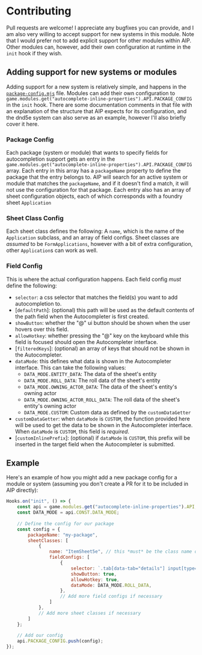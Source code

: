 # Contributing

Pull requests are welcome! I appreciate any bugfixes you can provide, and I am also very willing to accept support for new systems in this module.
Note that I would prefer not to add explicit support for other modules within AIP.
Other modules can, however, add their own configuration at runtime in the `init` hook if they wish.

## Adding support for new systems or modules

Adding support for a new system is relatively simple, and happens in the
[`package-config.mjs`](https://github.com/schultzcole/FVTT-Autocomplete-Inline-Properties/blob/master/package-config.mjs) file.
Modules can add their own configuration to `game.modules.get("autocomplete-inline-properties").API.PACKAGE_CONFIG` in the `init` hook.
There are some documentation comments in that file with an explanation of the structure that AIP expects for its configuration,
and the dnd5e system can also serve as an example,
however I'll also briefly cover it here.

### Package Config

Each package (system or module) that wants to specify fields for autocompletion support gets an entry in the `game.modules.get("autocomplete-inline-properties").API.PACKAGE_CONFIG` array.
Each entry in this array has a `packageName` property to define the package that the entry belongs to.
AIP will search for an active system or module that matches the `packageName`, and if it doesn't find a match, it will not use the configuration for that package.
Each entry also has an array of sheet configuration objects, each of which corresponds with a foundry sheet `Application`

### Sheet Class Config

Each sheet class defines the following: A `name`, which is the name of the `Application` subclass, and an array of field configs.
Sheet classes are *assumed* to be `FormApplications`, however with a bit of extra configuration, other `Application`s can work as well.

### Field Config

This is where the actual configuration happens.
Each field config *must* define the following:
 - `selector`: a css selector that matches the field(s) you want to add autocompletion to.
 - [`defaultPath`]: (optional) this path will be used as the default contents of the path field when the Autocompleter is first created.
 - `showButton`: whether the "@" ui button should be shown when the user hovers over this field.
 - `allowHotkey`: whether pressing the "@" key on the keyboard while this field is focused should open the Autocompleter interface.
 - [`filteredKeys`]: (optional) an array of keys that should not be shown in the Autocompleter.
 - `dataMode`: this defines what data is shown in the Autocompleter interface. This can take the following values:
   - `DATA_MODE.ENTITY_DATA`: The data of the sheet's entity
   - `DATA_MODE.ROLL_DATA`: The roll data of the sheet's entity
   - `DATA_MODE.OWNING_ACTOR_DATA`: The data of the sheet's entity's owning actor
   - `DATA_MODE.OWNING_ACTOR_ROLL_DATA`: The roll data of the sheet's entity's owning actor
   - `DATA_MODE.CUSTOM`: Custom data as defined by the `customDataGetter`
 - `customDataGetter`: when `dataMode` is `CUSTOM`, the function provided here will be used to get the data to be shown in the Autocompleter interface.
    When `dataMode` is `CUSTOM`, this field is *required*.
- [`customInlinePrefix`]: (optional) if `dataMode` is `CUSTOM`, this prefix will be inserted in the target field when the Autocompleter is submitted.

## Example

Here's an example of how you might add a new package config for a module or system (assuming you don't create a PR for it to be included in AIP directly):

```js
Hooks.on("init", () => {
    const api = game.modules.get("autocomplete-inline-properties").API;
    const DATA_MODE = api.CONST.DATA_MODE;
    
    // Define the config for our package
    const config = {
        packageName: "my-package",
        sheetClasses: [
            {
                name: "ItemSheet5e", // this *must* be the class name of the `Application` you want it to apply to
                fieldConfigs: [
                    {
                        selector: `.tab[data-tab="details"] input[type="text"]`, // this will target all text input fields on the "details" tab. Any css selector should work here.
                        showButton: true,
                        allowHotkey: true,
                        dataMode: DATA_MODE.ROLL_DATA,
                    },
                    // Add more field configs if necessary
                ]
            },
            // Add more sheet classes if necessary
        ]
    };
    
    // Add our config
    api.PACKAGE_CONFIG.push(config);
});
```

